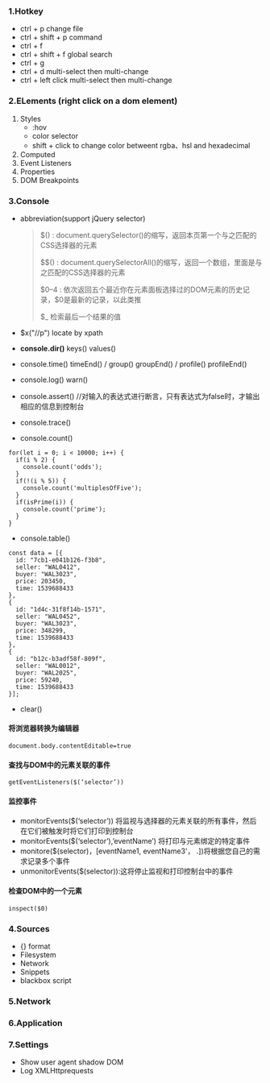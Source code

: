 ### 1.Hotkey

- ctrl + p      change  file
- ctrl + shift + p    command
- ctrl + f
- ctrl + shift + f    global search
- ctrl + g
- ctrl + d   multi-select then multi-change
- ctrl + left click   multi-select then multi-change

### 2.ELements (right click on a dom element)

1. Styles
   - :hov
   - color selector
   - shift + click to change color betweent rgba、hsl and hexadecimal
2. Computed
3. Event Listeners
4. Properties
5. DOM Breakpoints

### 3.Console

- abbreviation(support jQuery selector)

  > $() : document.querySelector()的缩写，返回本页第一个与之匹配的CSS选择器的元素
  >
  > \$\$() : document.querySelectorAll()的缩写，返回一个数组，里面是与之匹配的CSS选择器的元素
  >
  > \$0–4 : 依次返回五个最近你在元素面板选择过的DOM元素的历史记录，$0是最新的记录，以此类推
  >
  > \$_  检索最后一个结果的值

- \$x("//p")     locate by xpath

- **console.dir()**  keys()  values()

- console.time() timeEnd() / group() groupEnd() / profile() profileEnd()
- console.log() warn()
- console.assert() //对输入的表达式进行断言，只有表达式为false时，才输出相应的信息到控制台
- console.trace()
- console.count()
```
for(let i = 0; i < 10000; i++) {
  if(i % 2) {
    console.count('odds');
  }
  if(!(i % 5)) {
    console.count('multiplesOfFive');
  }
  if(isPrime(i)) {
    console.count('prime');
  }
}
```
- console.table()
```
const data = [{
  id: "7cb1-e041b126-f3b8",
  seller: "WAL0412",
  buyer: "WAL3023",
  price: 203450,
  time: 1539688433
},
{
  id: "1d4c-31f8f14b-1571",
  seller: "WAL0452",
  buyer: "WAL3023",
  price: 348299,
  time: 1539688433
},
{
  id: "b12c-b3adf58f-809f",
  seller: "WAL0012",
  buyer: "WAL2025",
  price: 59240,
  time: 1539688433
}];
```
- clear()
#### 将浏览器转换为编辑器
`document.body.contentEditable=true`

#### 查找与DOM中的元素关联的事件
`getEventListeners($(‘selector’))`

#### 监控事件
- monitorEvents($(‘selector’)) 将监视与选择器的元素关联的所有事件，然后在它们被触发时将它们打印到控制台
- monitorEvents($(‘selector’),’eventName’) 将打印与元素绑定的特定事件
- monitore($(selector)，[eventName1, eventName3'， .])将根据您自己的需求记录多个事件
- unmonitorEvents($(selector)):这将停止监视和打印控制台中的事件

#### 检查DOM中的一个元素
`inspect($0)`


### 4.Sources

- {}   format
- Filesystem
- Network
- Snippets
- blackbox script

### 5.Network

### 6.Application

### 7.Settings

- Show user agent shadow DOM
- Log XMLHttprequests







